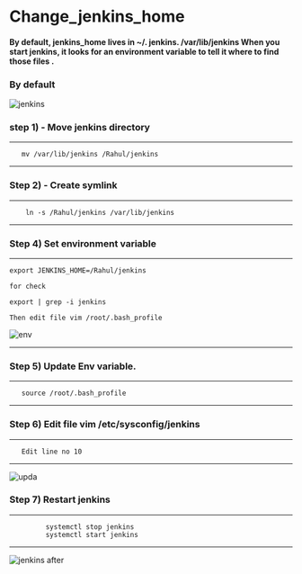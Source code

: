 # Change_jenkins_home 

#### By default, jenkins_home lives in ~/. jenkins. /var/lib/jenkins  When you start jenkins, it looks for an environment variable to tell it where to find those files . 

### By default 

![jenkins](https://user-images.githubusercontent.com/43333447/71321945-254bee80-24e7-11ea-9f68-4afd1e10d077.PNG)

### step 1) - Move jenkins directory 

---
       mv /var/lib/jenkins /Rahul/jenkins 

---

### Step 2) - Create symlink 

---
        ln -s /Rahul/jenkins /var/lib/jenkins

---
### Step 4) Set environment variable 

---
    export JENKINS_HOME=/Rahul/jenkins

    for check 

    export | grep -i jenkins 

    Then edit file vim /root/.bash_profile
    
![env](https://user-images.githubusercontent.com/43333447/71322084-40b7f900-24e9-11ea-9382-07647ca7ae99.PNG)

---
### Step 5) Update Env variable.

---
       source /root/.bash_profile

---       
### Step 6) Edit file vim /etc/sysconfig/jenkins

---
       Edit line no 10 

---

![upda](https://user-images.githubusercontent.com/43333447/71322186-d0aa7280-24ea-11ea-90d5-4cc234d55849.PNG)


### Step 7) Restart jenkins 

---
             systemctl stop jenkins 
             systemctl start jenkins 

---             

![jenkins after](https://user-images.githubusercontent.com/43333447/71322233-60e8b780-24eb-11ea-8c4a-eeef0820c53b.PNG)








